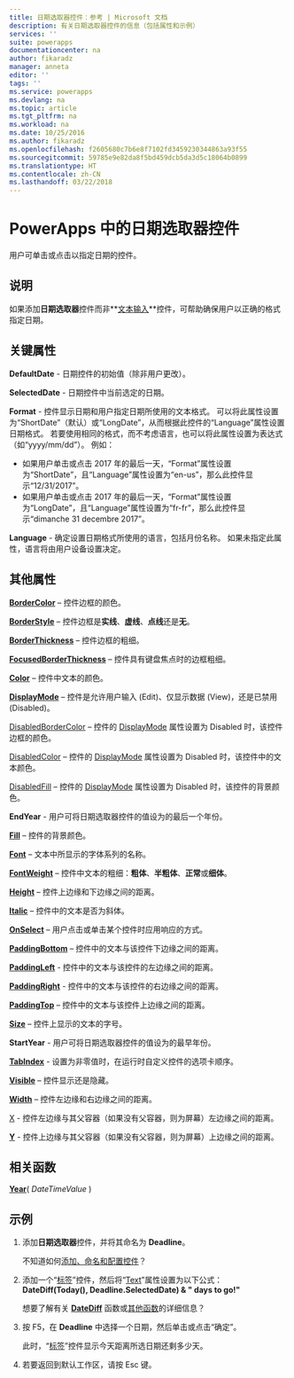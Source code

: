 ```yaml
---
title: 日期选取器控件：参考 | Microsoft 文档
description: 有关日期选取器控件的信息（包括属性和示例）
services: ''
suite: powerapps
documentationcenter: na
author: fikaradz
manager: anneta
editor: ''
tags: ''
ms.service: powerapps
ms.devlang: na
ms.topic: article
ms.tgt_pltfrm: na
ms.workload: na
ms.date: 10/25/2016
ms.author: fikaradz
ms.openlocfilehash: f2605680c7b6e8f7102fd3459230344863a93f55
ms.sourcegitcommit: 59785e9e82da8f5bd459dcb5da3d5c18064b0899
ms.translationtype: HT
ms.contentlocale: zh-CN
ms.lasthandoff: 03/22/2018
---
```

# <a name="date-picker-control-in-powerapps"></a>PowerApps 中的日期选取器控件
用户可单击或点击以指定日期的控件。

## <a name="description"></a>说明
如果添加**日期选取器**控件而非**[文本输入](control-text-input.md)**控件，可帮助确保用户以正确的格式指定日期。

## <a name="key-properties"></a>关键属性
**DefaultDate** - 日期控件的初始值（除非用户更改）。

**SelectedDate** - 日期控件中当前选定的日期。

**Format** - 控件显示日期和用户指定日期所使用的文本格式。 可以将此属性设置为“ShortDate”（默认）或“LongDate”，从而根据此控件的“Language”属性设置日期格式。 若要使用相同的格式，而不考虑语言，也可以将此属性设置为表达式（如“yyyy/mm/dd”）。 例如：

* 如果用户单击或点击 2017 年的最后一天，“Format”属性设置为“ShortDate”，且“Language”属性设置为“en-us”，那么此控件显示“12/31/2017”。
* 如果用户单击或点击 2017 年的最后一天，“Format”属性设置为“LongDate”，且“Language”属性设置为“fr-fr”，那么此控件显示“dimanche 31 decembre 2017”。

**Language** - 确定设置日期格式所使用的语言，包括月份名称。 如果未指定此属性，语言将由用户设备设置决定。

## <a name="additional-properties"></a>其他属性
**[BorderColor](properties-color-border.md)** – 控件边框的颜色。

**[BorderStyle](properties-color-border.md)** – 控件边框是**实线**、**虚线**、**点线**还是**无**。

**[BorderThickness](properties-color-border.md)** – 控件边框的粗细。

**[FocusedBorderThickness](properties-color-border.md)** – 控件具有键盘焦点时的边框粗细。

**[Color](properties-color-border.md)** – 控件中文本的颜色。

**[DisplayMode](properties-core.md)** – 控件是允许用户输入 (Edit)、仅显示数据 (View)，还是已禁用 (Disabled)。

[DisabledBorderColor](properties-color-border.md) – 控件的 [DisplayMode](properties-core.md) 属性设置为 Disabled 时，该控件边框的颜色。

[DisabledColor](properties-color-border.md) – 控件的 [DisplayMode](properties-core.md) 属性设置为 Disabled 时，该控件中的文本颜色。

[DisabledFill](properties-color-border.md) – 控件的 [DisplayMode](properties-core.md) 属性设置为 Disabled 时，该控件的背景颜色。

**EndYear** - 用户可将日期选取器控件的值设为的最后一个年份。

**[Fill](properties-color-border.md)** – 控件的背景颜色。

**[Font](properties-text.md)** – 文本中所显示的字体系列的名称。

**[FontWeight](properties-text.md)** – 控件中文本的粗细：**粗体**、**半粗体**、**正常**或**细体**。

**[Height](properties-size-location.md)** – 控件上边缘和下边缘之间的距离。

**[Italic](properties-text.md)** – 控件中的文本是否为斜体。

**[OnSelect](properties-core.md)** – 用户点击或单击某个控件时应用响应的方式。

**[PaddingBottom](properties-size-location.md)** – 控件中的文本与该控件下边缘之间的距离。

**[PaddingLeft](properties-size-location.md)** - 控件中的文本与该控件的左边缘之间的距离。

**[PaddingRight](properties-size-location.md)** - 控件中的文本与该控件的右边缘之间的距离。

**[PaddingTop](properties-size-location.md)** – 控件中的文本与该控件上边缘之间的距离。

**[Size](properties-text.md)** – 控件上显示的文本的字号。

**StartYear** - 用户可将日期选取器控件的值设为的最早年份。

**[TabIndex](properties-accessibility.md)** - 设置为非零值时，在运行时自定义控件的选项卡顺序。

**[Visible](properties-core.md)** – 控件显示还是隐藏。

**[Width](properties-size-location.md)** – 控件左边缘和右边缘之间的距离。

[X](properties-size-location.md) - 控件左边缘与其父容器（如果没有父容器，则为屏幕）左边缘之间的距离。

**[Y](properties-size-location.md)** - 控件上边缘与其父容器（如果没有父容器，则为屏幕）上边缘之间的距离。

## <a name="related-functions"></a>相关函数
**[Year](../functions/function-datetime-parts.md)**( *DateTimeValue* )

## <a name="example"></a>示例
1. 添加**日期选取器**控件，并将其命名为 **Deadline**。
   
    不知道如何[添加、命名和配置控件](../add-configure-controls.md)？
2. 添加一个“[标签](control-text-box.md)”控件，然后将“[Text](properties-core.md)”属性设置为以下公式：
   <br>**DateDiff(Today(), Deadline.SelectedDate) & " days to go!"**
   
    想要了解有关 **[DateDiff](../functions/function-dateadd-datediff.md)** 函数或[其他函数](../formula-reference.md)的详细信息？
3. 按 F5，在 **Deadline** 中选择一个日期，然后单击或点击“确定”。
   
    此时，“[标签](control-text-box.md)”控件显示今天距离所选日期还剩多少天。
4. 若要返回到默认工作区，请按 Esc 键。

